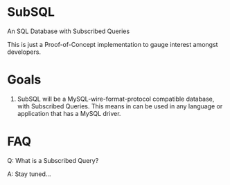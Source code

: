 SubSQL
======

An SQL Database with Subscribed Queries

This is just a Proof-of-Concept implementation to gauge interest amongst developers.


Goals
=====

1. SubSQL will be a MySQL-wire-format-protocol compatible database, with Subscribed Queries.
   This means in can be used in any language or application that has a MySQL driver. 

FAQ
===

Q: What is a Subscribed Query?

A: Stay tuned...

